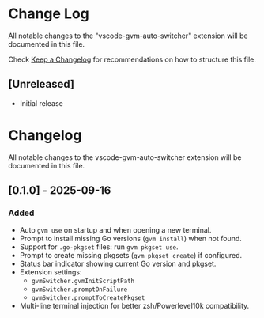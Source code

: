# Change Log

All notable changes to the "vscode-gvm-auto-switcher" extension will be documented in this file.

Check [Keep a Changelog](http://keepachangelog.com/) for recommendations on how to structure this file.

## [Unreleased]

- Initial release
# Changelog

All notable changes to the vscode-gvm-auto-switcher extension will be documented in this file.

## [0.1.0] - 2025-09-16
### Added
- Auto `gvm use` on startup and when opening a new terminal.
- Prompt to install missing Go versions (`gvm install`) when not found.
- Support for `.go-pkgset` files: run `gvm pkgset use`.
- Prompt to create missing pkgsets (`gvm pkgset create`) if configured.
- Status bar indicator showing current Go version and pkgset.
- Extension settings:
  - `gvmSwitcher.gvmInitScriptPath`
  - `gvmSwitcher.promptOnFailure`
  - `gvmSwitcher.promptToCreatePkgset`
- Multi-line terminal injection for better zsh/Powerlevel10k compatibility.